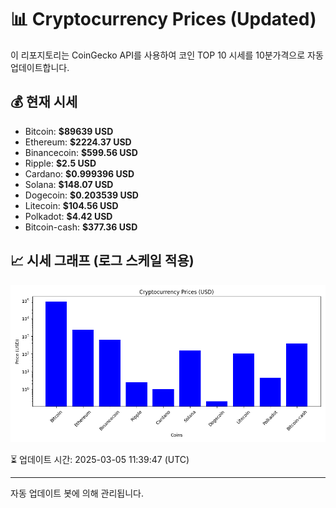 
# 📊 Cryptocurrency Prices (Updated)

이 리포지토리는 CoinGecko API를 사용하여 코인 TOP 10 시세를 10분가격으로 자동 업데이트합니다.

## 💰 현재 시세
- Bitcoin: **$89639 USD**
- Ethereum: **$2224.37 USD**
- Binancecoin: **$599.56 USD**
- Ripple: **$2.5 USD**
- Cardano: **$0.999396 USD**
- Solana: **$148.07 USD**
- Dogecoin: **$0.203539 USD**
- Litecoin: **$104.56 USD**
- Polkadot: **$4.42 USD**
- Bitcoin-cash: **$377.36 USD**

## 📈 시세 그래프 (로그 스케일 적용)
![Crypto Prices](crypto_prices.png)

⏳ 업데이트 시간: 2025-03-05 11:39:47 (UTC)

---
자동 업데이트 봇에 의해 관리됩니다.
